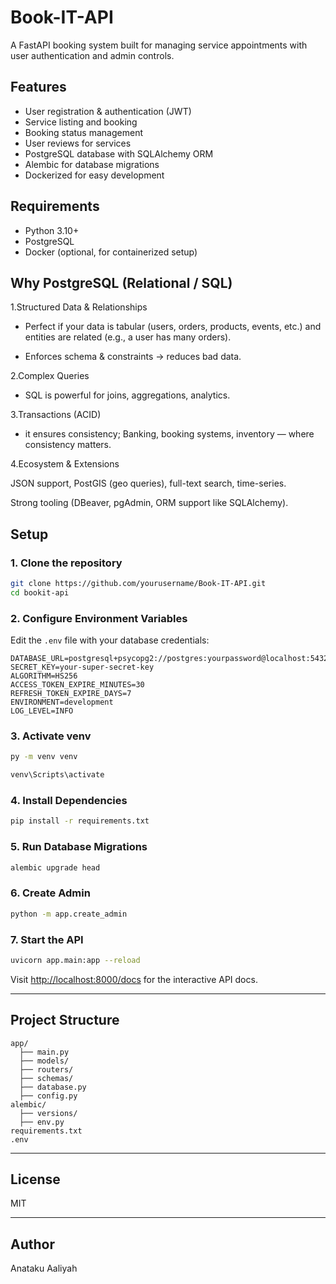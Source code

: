 # Book-IT-API
A FastAPI booking system built for managing service appointments with user authentication and admin controls.

## Features

- User registration & authentication (JWT)
- Service listing and booking
- Booking status management
- User reviews for services
- PostgreSQL database with SQLAlchemy ORM
- Alembic for database migrations
- Dockerized for easy development

## Requirements

- Python 3.10+
- PostgreSQL
- Docker (optional, for containerized setup)
  
## Why PostgreSQL (Relational / SQL)

1.Structured Data & Relationships

- Perfect if your data is tabular (users, orders, products, events, etc.) and entities are related (e.g., a user has many orders).

- Enforces schema & constraints → reduces bad data.

2.Complex Queries

- SQL is powerful for joins, aggregations, analytics.

3.Transactions (ACID)

- it ensures consistency; Banking, booking systems, inventory — where consistency matters.

4.Ecosystem & Extensions

JSON support, PostGIS (geo queries), full-text search, time-series.

Strong tooling (DBeaver, pgAdmin, ORM support like SQLAlchemy).

## Setup

### 1. Clone the repository

```sh
git clone https://github.com/yourusername/Book-IT-API.git
cd bookit-api
```

### 2. Configure Environment Variables

Edit the `.env` file with your database credentials:

```
DATABASE_URL=postgresql+psycopg2://postgres:yourpassword@localhost:5432/bookitdb
SECRET_KEY=your-super-secret-key
ALGORITHM=HS256
ACCESS_TOKEN_EXPIRE_MINUTES=30
REFRESH_TOKEN_EXPIRE_DAYS=7
ENVIRONMENT=development
LOG_LEVEL=INFO
```
### 3. Activate venv

```sh
py -m venv venv

venv\Scripts\activate
```

### 4. Install Dependencies

```sh
pip install -r requirements.txt
```

### 5. Run Database Migrations

```sh
alembic upgrade head
```
### 6. Create Admin
```sh
python -m app.create_admin
```

### 7. Start the API

```sh
uvicorn app.main:app --reload
```

Visit [http://localhost:8000/docs](http://localhost:8000/docs) for the interactive API docs.

---

## Project Structure

```
app/
  ├── main.py
  ├── models/
  ├── routers/
  ├── schemas/
  ├── database.py
  ├── config.py
alembic/
  ├── versions/
  ├── env.py
requirements.txt
.env

```

---

## License

MIT

---

## Author

Anataku Aaliyah
